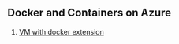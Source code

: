 ## Docker and Containers on Azure

1. [VM with docker extension](https://docs.microsoft.com/en-us/azure/virtual-machines/scripts/virtual-machines-linux-cli-sample-create-docker-host)
